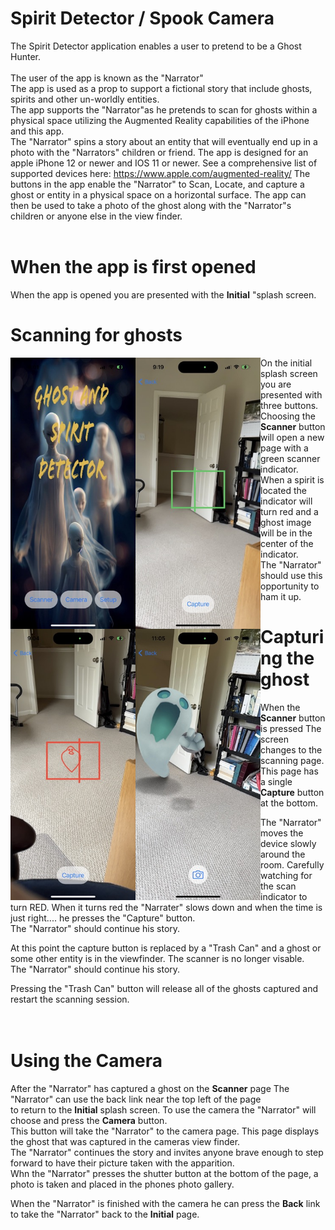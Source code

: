 # Spirit Detector / Spook Camera
The Spirit Detector application enables a user to pretend to be a Ghost Hunter.
<br><br>
The user of the app is known as the "Narrator"
<br>
The app is used as a prop to support a fictional story that include ghosts, spirits and other un-worldly entities.<br>
The app supports the "Narrator"as he pretends to scan for ghosts within a physical space utilizing the Augmented Reality capabilities of the iPhone and this app.<br>
The "Narrator" spins a story about an entity that will eventually end up in a photo with the "Narrators" children or friend.
The app is designed for an apple iPhone 12 or newer and IOS 11 or newer.
See a comprehensive list of supported devices here: https://www.apple.com/augmented-reality/ 
The buttons in the app enable the "Narrator" to Scan, Locate, and capture a ghost or entity in a physical space on a horizontal surface.
The app can then be used to take a photo of the ghost along with the "Narrator"s children or anyone else in the view finder.
<br><br>
# When the app is first opened
When the app is opened you are presented with the **Initial** "splash screen. 
# Scanning for ghosts<br>

<div>
<img src="https://github.com/bonnette/SpiritDetect/blob/main/iPhoneImage/splash.jpeg" alt="Image" style="float:left;width:200px;">
<img src="https://github.com/bonnette/SpiritDetect/blob/main/iPhoneImage/greenscan.jpeg" alt="Image" style="float:left;width:200px;">
<img src="https://github.com/bonnette/SpiritDetect/blob/main/iPhoneImage/red_scan.jpeg" alt="Image" style="float:left;width:200px;">
<img src="https://github.com/bonnette/SpiritDetect/blob/main/iPhoneImage/camerablue.jpeg" alt="Image" style="float:left;width:200px;">
</div>

On the initial splash screen you are presented with three buttons.<br>
Choosing the **Scanner** button will open a new page with a green scanner indicator.<br>
When a spirit is located the indicator will turn red and a ghost image will be in the center of the indicator.<br>
The "Narrator" should use this opportunity to ham it up. 


# Capturing the ghost

When the **Scanner** button is pressed The screen changes to the scanning page. This page has a single **Capture** button at the bottom. <br>

The "Narrator" moves the device slowly around the room. Carefully watching for the scan indicator to turn RED.
When it turns red the "Narrater" slows down and when the time is just right.... he presses the "Capture" button.<br>
The "Narrator" should continue his story.<br> 

At this point the capture button is replaced by a "Trash Can" and a ghost or some other entity is in the viewfinder. The scanner is no longer visable.<br>
The "Narrator" should continue his story.<br> 

Pressing the "Trash Can" button will release all of the ghosts captured and restart the scanning session.<br><br><br>

# Using the Camera
After the "Narrator" has captured a ghost on the **Scanner** page The "Narrator" can use the back link near the top left of the page<br> 
to return to the **Initial** splash screen. To use the camera the "Narrator" will choose and press the **Camera** button.<br>
This button will take the "Narrator" to the camera page. This page displays the ghost that was captured in the cameras view finder.<br>
The "Narrator" continues the story and invites anyone brave enough to step forward to have their picture taken with the apparition.<br>
Whn the "Narrator" presses the shutter button at the bottom of the page, a photo is taken and placed in the phones photo gallery.<br>

When the "Narrator" is finished with the camera he can press the **Back** link to take the "Narrator" back to the **Initial** page. 


